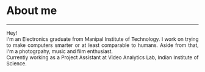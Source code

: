 # About me
---
<p align="justify">
<font size="-1">Hey!<br>
I'm an Electronics graduate from Manipal Institute of Technology. I work on trying to make computers smarter or at least comparable to humans. Aside from that, I'm a photogrpahy, music and film enthusiast.<br> 
Currently working as a Project Assistant at Video Analytics Lab, Indian Institute of Science.</font>
</p>
